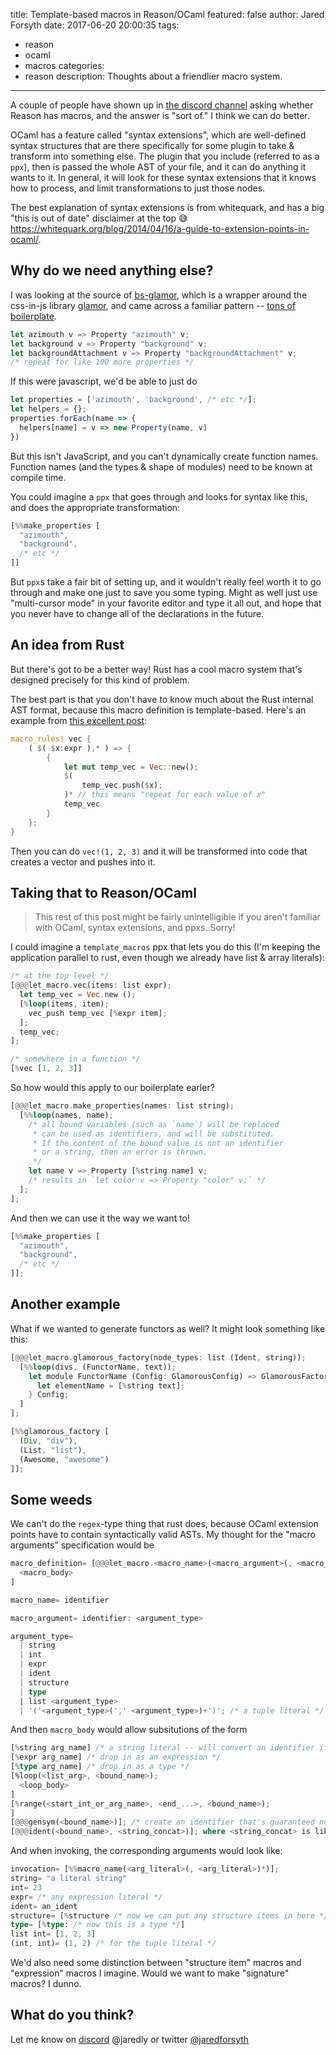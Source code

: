 title: Template-based macros in Reason/OCaml
featured: false
author: Jared Forsyth
date: 2017-06-20 20:00:35
tags:
  - reason
  - ocaml
  - macros
categories:
  - reason
description: Thoughts about a friendlier macro system.
---

A couple of people have shown up in [the discord channel](https://discord.gg/reasonml) asking whether Reason has macros, and the answer is "sort of." I think we can do better.

<!-- more -->

OCaml has a feature called "syntax extensions", which are well-defined syntax structures that are there specifically for some plugin to take & transform into something else. The plugin that you include (referred to as a `ppx`), then is passed the whole AST of your file, and it can do anything it wants to it. In general, it will look for these syntax extensions that it knows how to process, and limit transformations to just those nodes.

The best explanation of syntax extensions is from whitequark, and has a big "this is out of date" disclaimer at the top 😅 https://whitequark.org/blog/2014/04/16/a-guide-to-extension-points-in-ocaml/.

## Why do we need anything else?

I was looking at the source of [bs-glamor](https://github.com/poeschko/bs-glamor), which is a wrapper around the css-in-js library [glamor](https://github.com/threepointone/glamor), and came across a familiar pattern -- [tons of boilerplate](https://github.com/poeschko/bs-glamor/blob/master/src/glamor.re).

```rust
let azimouth v => Property "azimouth" v;
let background v => Property "background" v;
let backgroundAttachment v => Property "backgroundAttachment" v;
/* repeat for like 100 more properties */
```

If this were javascript, we'd be able to just do

```javascript
let properties = ['azimouth', 'background', /* etc */];
let helpers = {};
properties.forEach(name => {
  helpers[name] = v => new Property(name, v)
})
```

But this isn't JavaScript, and you can't dynamically create function names. Function names (and the types & shape of modules) need to be known at compile time.

You could imagine a `ppx` that goes through and looks for syntax like this, and does the appropriate transformation:

```rust
[%%make_properties [
  "azimouth",
  "background",
  /* etc */
]]
```

But `ppx`s take a fair bit of setting up, and it wouldn't really feel worth it to go through and make one just to save you some typing. Might as well just use "multi-cursor mode" in your favorite editor and type it all out, and hope that you never have to change all of the declarations in the future.

## An idea from Rust

But there's got to be a better way! Rust has a cool macro system that's designed precisely for this kind of problem.

The best part is that you don't have to know much about the Rust internal AST format, because this macro definition is template-based. Here's an example from [this excellent post](http://words.steveklabnik.com/an-overview-of-macros-in-rust):

```rust
macro_rules! vec {
    ( $( $x:expr ),* ) => {
        {
            let mut temp_vec = Vec::new();
            $(
                temp_vec.push($x);
            )* // this means "repeat for each value of x"
            temp_vec
        }
    };
}
```

Then you can do `vec!(1, 2, 3)` and it will be transformed into code that creates a vector and pushes into it.

## Taking that to Reason/OCaml

> This rest of this post might be fairly unintelligible if you aren't familiar with OCaml, syntax extensions, and ppxs. Sorry!

I could imagine a `template_macros` ppx that lets you do this (I'm keeping the application parallel to rust, even though we already have list & array literals):

```rust
/* at the top level */
[@@@let_macro.vec(items: list expr);
  let temp_vec = Vec.new ();
  [%loop(items, item);
    vec_push temp_vec [%expr item];
  ];
  temp_vec;
];

/* somewhere in a function */
[%vec [1, 2, 3]]
```

So how would this apply to our boilerplate earler?

```rust
[@@@let_macro.make_properties(names: list string);
  [%%loop(names, name);
    /* all bound variables (such as `name`) will be replaced
     * can be used as identifiers, and will be substituted.
     * If the content of the bound value is not an identifier
     * or a string, then an error is thrown.
     */
    let name v => Property [%string name] v;
    /* results in `let color v => Property "color" v;` */
  ];
];
```

And then we can use it the way we want to!

```rust
[%%make_properties [
  "azimouth",
  "background",
  /* etc */
]];
```

## Another example

What if we wanted to generate functors as well? It might look something like this:

```rust
[@@@let_macro.glamorous_factory(node_types: list (Ident, string));
  [%%loop(divs, (FunctorName, text));
    let module FunctorName (Config: GlamorousConfig) => GlamorousFactory {
      let elementName = [%string text];
    } Config;
  ]
];

[%%glamorous_factory [
  (Div, "div"),
  (List, "list"),
  (Awesome, "awesome")
]];
```

## Some weeds

We can't do the `regex`-type thing that rust does, because OCaml extension points have to contain syntactically valid ASTs. My thought for the "macro arguments" specification would be

```rust
macro_definition= [@@@let_macro.<macro_name>(<macro_argument>(, <macro_argument>)*));
  <macro_body>
]

macro_name= identifier

macro_argument= identifier: <argument_type>

argument_type=
  | string
  | int
  | expr
  | ident
  | structure
  | type
  | list <argument_type>
  | '('<argument_type>(',' <argument_type>)+')'; /* a tuple literal */
```

And then `macro_body` would allow subsitutions of the form

```rust
[%string arg_name] /* a string literal -- will convert an identifier if given */
[%expr arg_name] /* drop in as an expression */
[%type arg_name] /* drop in as a type */
[%loop(<list_arg>, <bound_name>);
  <loop_body>
]
[%range(<start_int_or_arg_name>, <end_...>, <bound_name>);
]
[@@@gensym(<bound_name>)]; /* create an identifier that's guaranteed not to conflict */
[@@@ident(<bound_name>, <string_concat>)]; where <string_concat> is like `"something_" ^ vbl_name`

```

And when invoking, the corresponding arguments would look like:

```rust
invocation= [%%macro_name(<arg_literal>(, <arg_literal>)*)];
string= "a literal string"
int= 23
expr= /* any expression literal */
ident= an_ident
structure= [%structure /* now we can put any structure items in here */]
type= [%type: /* now this is a type */]
list int= [1, 2, 3]
(int, int)= (1, 2) /* for the tuple literal */
```

We'd also need some distinction between "structure item" macros and "expression" macros I imagine. Would we want to make "signature" macros? I dunno.

## What do you think?

Let me know on [discord](https://discord.gg/reasonml) @jaredly or twitter [@jaredforsyth](https://twitter.com/jaredforsyth)
